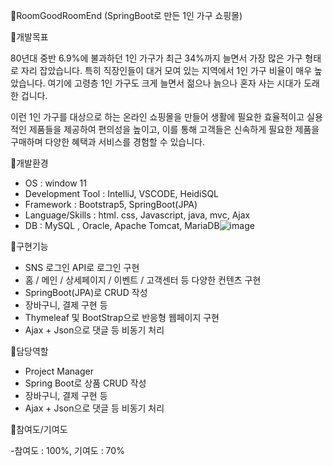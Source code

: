 🎁RoomGoodRoomEnd (SpringBoot로 만든 1인 가구 쇼핑몰)

📣개발목표

80년대 중반 6.9%에 불과하던 1인 가구가 최근 34%까지 늘면서 가장 많은 가구 형태로 자리 잡았습니다. 
특히 직장인들이 대거 모여 있는 지역에서 1인 가구 비율이 매우 높았습니다. 
여기에 고령층 1인 가구도 크게 늘면서 젊으나 늙으나 혼자 사는 시대가 도래한 겁니다. 

이런 1인 가구를 대상으로 하는 온라인 쇼핑몰을 만들어 생활에 필요한 효율적이고 실용적인 제품들을 제공하여 편의성을 높이고, 
이를 통해 고객들은 신속하게 필요한 제품을 구매하며 다양한 혜택과 서비스를 경험할 수 있습니다.

📣개발환경

- OS : window 11
- Development Tool : IntelliJ, VSCODE, HeidiSQL
- Framework : Bootstrap5, SpringBoot(JPA)
- Language/Skills : html. css, Javascript, java, mvc, Ajax
- DB : MySQL , Oracle, Apache Tomcat, MariaDB![image](https://github.com/hykworld/roomgoodroomend/assets/151594104/df2e68d7-5f7f-46f4-a10f-809d5a90a265)

📣구현기능

- SNS 로그인 API로 로그인 구현
- 홈 / 메인 /  상세페이지 / 이벤트 / 고객센터 등 다양한 컨텐츠 구현
- SpringBoot(JPA)로 CRUD 작성
- 장바구니, 결제 구현 등
- Thymeleaf 및 BootStrap으로 반응형 웹페이지 구현
- Ajax + Json으로 댓글 등 비동기 처리

📣담당역할

- Project Manager
- Spring Boot로 상품 CRUD 작성
- 장바구니, 결제 구현 등
- Ajax + Json으로 댓글 등 비동기 처리

📣참여도/기여도

-참여도 : 100%, 기여도 : 70%
